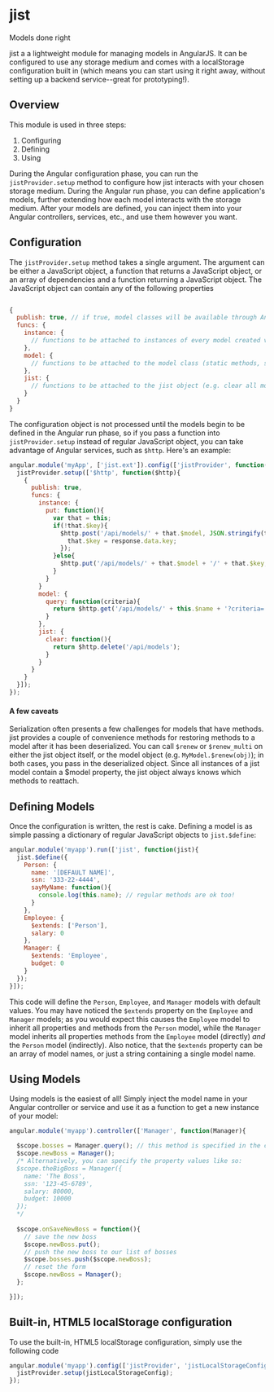 jist
====

Models done right


jist a a lightweight module for managing models in AngularJS.  It can be configured to use any storage medium and comes with a localStorage configuration built in (which means you can start using it right away, without setting up a backend service--great for prototyping!).


## Overview
This module is used in three steps:
 1. Configuring
 2. Defining
 3. Using

During the Angular configuration phase, you can run the `jistProvider.setup` method to configure how jist interacts with your chosen storage medium.  During the Angular run phase, you can define application's models, further extending how each model interacts with the storage medium.  After your models are defined, you can inject them into your Angular controllers, services, etc., and use them however you want.

## Configuration
The `jistProvider.setup` method takes a single argument.  The argument can be either a JavaScript object, a function that returns a JavaScript object, or an array of dependencies and a function returning a JavaScript object.  The JavaScript object can contain any of the following properties

```javascript

{
  publish: true, // if true, model classes will be available through Angular as injectable dependencies
  funcs: {
    instance: {
      // functions to be attached to instances of every model created via jist
    },
    model: {
      // functions to be attached to the model class (static methods, so to speak)
    },
    jist: {
      // functions to be attached to the jist object (e.g. clear all models from storage medium)
    }
  }
}

```

The configuration object is not processed until the models begin to be defined in the Angular run phase, so if you pass a function into `jistProvider.setup` instead of regular JavaScript object, you can take advantage of Angular services, such as `$http`.  Here's an example:

```javascript
angular.module('myApp', ['jist.ext']).config(['jistProvider', function(jistProvider){
  jistProvider.setup(['$http', function($http){
    {
      publish: true,
      funcs: {
        instance: {
          put: function(){
            var that = this;
            if(!that.$key){
              $http.post('/api/models/' + that.$model, JSON.stringify(that)).success(function(response){
                that.$key = response.data.key;
              });
            }else{
              $http.put('/api/models/' + that.$model + '/' + that.$key, JSON.stringify(that));
            }
          }
        }
        model: {
          query: function(criteria){
            return $http.get('/api/models/' + this.$name + '?criteria=' + criteria);
          }
        },
        jist: {
          clear: function(){
            return $http.delete('/api/models');
          }
        }
      }
    }
  }]);
});
```

#### A few caveats

Serialization often presents a few challenges for models that have methods.  jist provides a couple of convenience methods for restoring methods to a model after it has been deserialized.  You can call `$renew` or `$renew_multi` on either the jist object itself, or the model object (e.g. `MyModel.$renew(obj)`); in both cases, you pass in the deserialized object.  Since all instances of a jist model contain a $model property, the jist object always knows which methods to reattach.

## Defining Models
Once the configuration is written, the rest is cake.  Defining a model is as simple passing a dictionary of regular JavaScript objects to `jist.$define`:

```javascript
angular.module('myapp').run(['jist', function(jist){
  jist.$define({
    Person: {
      name: '[DEFAULT NAME]',
      ssn: '333-22-4444',
      sayMyName: function(){
        console.log(this.name); // regular methods are ok too!
      }
    },
    Employee: {
      $extends: ['Person'],
      salary: 0
    },
    Manager: {
      $extends: 'Employee',
      budget: 0
    }
  });
}]);
```

This code will define the `Person`, `Employee`, and `Manager` models with default values.  You may have noticed the `$extends` property on the `Employee` and `Manager` models; as you would expect this causes the `Employee` model to inherit all properties and methods from the `Person` model, while the `Manager` model inherits all properties methods from the `Employee` model (directly) *and* the `Person` model (indirectly). Also notice, that the `$extends` property can be an array of model names, or just a string containing a single model name.

## Using Models
Using models is the easiest of all!  Simply inject the model name in your Angular controller or service and use it as a function to get a new instance of your model:

```javascript
angular.module('myapp').controller(['Manager', function(Manager){

  $scope.bosses = Manager.query(); // this method is specified in the configuration (funcs.model.query)
  $scope.newBoss = Manager();
  /* Alternatively, you can specify the property values like so:
  $scope.theBigBoss = Manager({
    name: 'The Boss',
    ssn: '123-45-6789',
    salary: 80000,
    budget: 10000
  });
  */
  
  $scope.onSaveNewBoss = function(){
    // save the new boss
    $scope.newBoss.put();
    // push the new boss to our list of bosses
    $scope.bosses.push($scope.newBoss);
    // reset the form
    $scope.newBoss = Manager();
  };

}]);
```


## Built-in, HTML5 localStorage configuration
To use the built-in, HTML5 localStorage configuration, simply use the following code

```javascript
angular.module('myapp').config(['jistProvider', 'jistLocalStorageConfig', function(jistProvider, jistLocalStorageConfig){
  jistProvider.setup(jistLocalStorageConfig);
});
```
